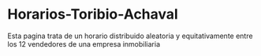 # Horarios-Toribio-Achaval

Esta pagina trata de un horario distribuido aleatoria y equitativamente entre los 12 vendedores de una empresa inmobiliaria
